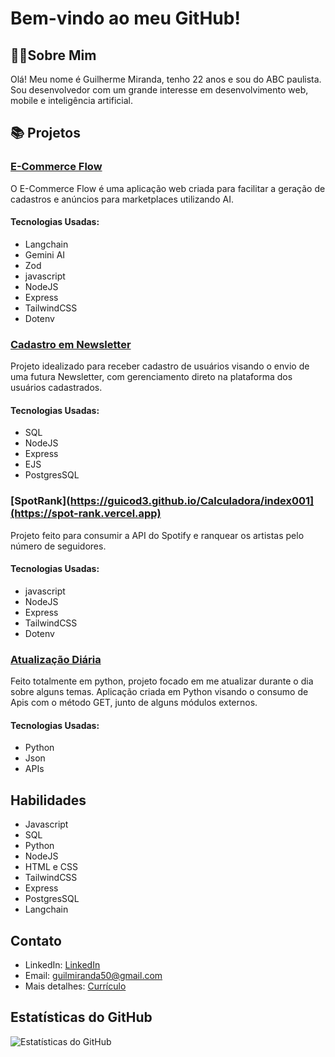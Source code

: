 # Bem-vindo ao meu GitHub!

## 🧑‍💻Sobre Mim

Olá! Meu nome é Guilherme Miranda, tenho 22 anos e sou do ABC paulista. Sou desenvolvedor com um grande interesse em desenvolvimento web, mobile e inteligência artificial.

## 📚 Projetos

### [E-Commerce Flow](ecommerceflow.vercel.app)
O E-Commerce Flow é uma aplicação web criada para facilitar a geração de cadastros e anúncios para marketplaces utilizando AI.
#### Tecnologias Usadas:
- Langchain
- Gemini AI
- Zod
- javascript
- NodeJS
- Express
- TailwindCSS
- Dotenv

### [Cadastro em Newsletter](https://github.com/Guicod3/Newsletter_Registration)
Projeto idealizado para receber cadastro de usuários visando o envio de uma futura Newsletter, com gerenciamento direto na plataforma dos usuários cadastrados. 
#### Tecnologias Usadas:
- SQL
- NodeJS
- Express
- EJS
- PostgresSQL

### [SpotRank](https://guicod3.github.io/Calculadora/index001](https://spot-rank.vercel.app)
Projeto feito para consumir a API do Spotify e ranquear os artistas pelo número de seguidores.
#### Tecnologias Usadas:
- javascript
- NodeJS
- Express
- TailwindCSS
- Dotenv

### [Atualização Diária](https://github.com/Guicod3/ProjetoAtualizacaoDiaria/blob/main/index.py)
Feito totalmente em python, projeto focado em me atualizar durante o dia sobre alguns temas. Aplicação criada em Python visando o consumo de Apis com o método GET, junto de alguns módulos externos.
#### Tecnologias Usadas:
- Python
- Json
- APIs

## Habilidades

- Javascript
- SQL
- Python
- NodeJS
- HTML e CSS
- TailwindCSS
- Express
- PostgresSQL
- Langchain

## Contato

- LinkedIn: [LinkedIn](https://www.linkedin.com/in/guilhermemiranda12/)
- Email: [guilmiranda50@gmail.com](mailto:guilmiranda50@gmail.com)
- Mais detalhes: [Currículo](https://docs.google.com/document/d/1fpxWLNJGqaDIFvvpcjjyvR9DPf3eRd0Cq83pkG7Z_zg/edit?usp=sharing)

## Estatísticas do GitHub

![Estatísticas do GitHub](https://github-readme-stats.vercel.app/api?username=Guicod3&show_icons=true&theme=radical)
